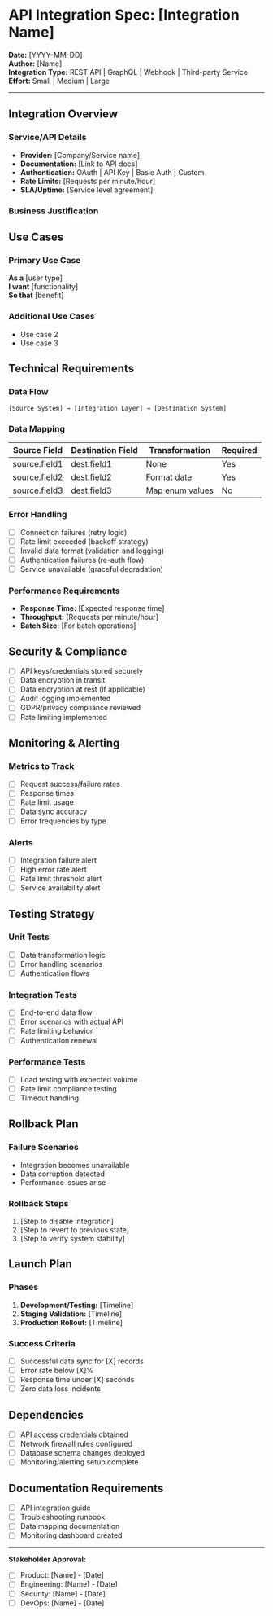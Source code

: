 # API Integration Spec: [Integration Name]
**Date:** [YYYY-MM-DD]  
**Author:** [Name]  
**Integration Type:** REST API | GraphQL | Webhook | Third-party Service
**Effort:** Small | Medium | Large

---

## Integration Overview
### Service/API Details
- **Provider:** [Company/Service name]
- **Documentation:** [Link to API docs]
- **Authentication:** OAuth | API Key | Basic Auth | Custom
- **Rate Limits:** [Requests per minute/hour]
- **SLA/Uptime:** [Service level agreement]

### Business Justification
<!-- Why do we need this integration? What business value does it provide? -->

## Use Cases
### Primary Use Case
**As a** [user type]  
**I want** [functionality]  
**So that** [benefit]

### Additional Use Cases
- Use case 2
- Use case 3

## Technical Requirements

### Data Flow
```
[Source System] → [Integration Layer] → [Destination System]
```

### Data Mapping
| Source Field | Destination Field | Transformation | Required |
|--------------|-------------------|----------------|----------|
| source.field1 | dest.field1 | None | Yes |
| source.field2 | dest.field2 | Format date | Yes |
| source.field3 | dest.field3 | Map enum values | No |

### Error Handling
- [ ] Connection failures (retry logic)
- [ ] Rate limit exceeded (backoff strategy)
- [ ] Invalid data format (validation and logging)
- [ ] Authentication failures (re-auth flow)
- [ ] Service unavailable (graceful degradation)

### Performance Requirements
- **Response Time:** [Expected response time]
- **Throughput:** [Requests per minute/hour]
- **Batch Size:** [For batch operations]

## Security & Compliance
- [ ] API keys/credentials stored securely
- [ ] Data encryption in transit
- [ ] Data encryption at rest (if applicable)
- [ ] Audit logging implemented
- [ ] GDPR/privacy compliance reviewed
- [ ] Rate limiting implemented

## Monitoring & Alerting
### Metrics to Track
- [ ] Request success/failure rates
- [ ] Response times
- [ ] Rate limit usage
- [ ] Data sync accuracy
- [ ] Error frequencies by type

### Alerts
- [ ] Integration failure alert
- [ ] High error rate alert
- [ ] Rate limit threshold alert
- [ ] Service availability alert

## Testing Strategy
### Unit Tests
- [ ] Data transformation logic
- [ ] Error handling scenarios
- [ ] Authentication flows

### Integration Tests
- [ ] End-to-end data flow
- [ ] Error scenarios with actual API
- [ ] Rate limiting behavior
- [ ] Authentication renewal

### Performance Tests
- [ ] Load testing with expected volume
- [ ] Rate limit compliance testing
- [ ] Timeout handling

## Rollback Plan
### Failure Scenarios
- Integration becomes unavailable
- Data corruption detected
- Performance issues arise

### Rollback Steps
1. [Step to disable integration]
2. [Step to revert to previous state]
3. [Step to verify system stability]

## Launch Plan
### Phases
1. **Development/Testing:** [Timeline]
2. **Staging Validation:** [Timeline]
3. **Production Rollout:** [Timeline]

### Success Criteria
- [ ] Successful data sync for [X] records
- [ ] Error rate below [X]%
- [ ] Response time under [X] seconds
- [ ] Zero data loss incidents

## Dependencies
- [ ] API access credentials obtained
- [ ] Network firewall rules configured
- [ ] Database schema changes deployed
- [ ] Monitoring/alerting setup complete

## Documentation Requirements
- [ ] API integration guide
- [ ] Troubleshooting runbook
- [ ] Data mapping documentation
- [ ] Monitoring dashboard created

---

**Stakeholder Approval:**
- [ ] Product: [Name] - [Date]
- [ ] Engineering: [Name] - [Date]
- [ ] Security: [Name] - [Date]
- [ ] DevOps: [Name] - [Date]